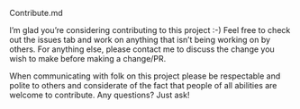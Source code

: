 Contribute.md

I’m glad you’re considering contributing to this project :-)
Feel free to check out the issues tab and work on anything that isn’t being working on by others. For anything else, please contact me to discuss the change you wish to make before making a change/PR.

When communicating with folk on this project please be respectable and polite to others and considerate of the fact that people of all abilities are welcome to contribute. Any questions? Just ask!